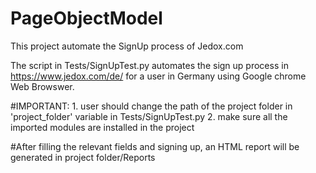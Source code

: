 # PageObjectModel
This project automate the SignUp process of Jedox.com

The script in Tests/SignUpTest.py automates the sign up process in https://www.jedox.com/de/ for a user in Germany using Google chrome Web Browswer.

#IMPORTANT: 1. user should change the path of the project folder in 'project_folder' variable in Tests/SignUpTest.py
            2. make sure all the imported modules are installed in the project

#After filling the relevant fields and signing up, an HTML report will be generated in project folder/Reports
